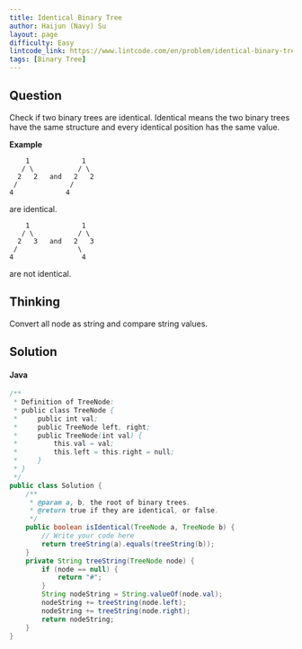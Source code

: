 ```yaml
---
title: Identical Binary Tree
author: Haijun (Navy) Su
layout: page
difficulty: Easy
lintcode_link: https://www.lintcode.com/en/problem/identical-binary-tree/
tags: [Binary Tree]
---
```

## Question
Check if two binary trees are identical. Identical means the two binary trees have the same structure and every identical position has the same value.

**Example**
~~~
    1             1
   / \           / \
  2   2   and   2   2
 /             /
4             4
~~~
are identical.
~~~
    1             1
   / \           / \
  2   3   and   2   3
 /               \
4                 4
~~~
are not identical.

## Thinking
Convert all node as string and compare string values.

## Solution
#### Java
~~~ java
/**
 * Definition of TreeNode:
 * public class TreeNode {
 *     public int val;
 *     public TreeNode left, right;
 *     public TreeNode(int val) {
 *         this.val = val;
 *         this.left = this.right = null;
 *     }
 * }
 */
public class Solution {
    /**
     * @param a, b, the root of binary trees.
     * @return true if they are identical, or false.
     */
    public boolean isIdentical(TreeNode a, TreeNode b) {
        // Write your code here
        return treeString(a).equals(treeString(b));
    }
    private String treeString(TreeNode node) {
        if (node == null) {
            return "#";
        }
        String nodeString = String.valueOf(node.val);
        nodeString += treeString(node.left);
        nodeString += treeString(node.right);
        return nodeString;
    }
}
~~~
